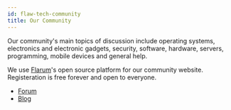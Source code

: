 ```yaml
---
id: flaw-tech-community
title: Our Community
---
```


Our community's main topics of discussion include operating systems, electronics and electronic gadgets, security, software, hardware, servers, programming, mobile devices and general help. 

We use [Flarum](https://flarum.org/)'s open source platform for our community website. Registeration is free forever and open to everyone.

- [Forum](https://flaw.tech)
- [Blog](https://dev.flaw.tech/blog)